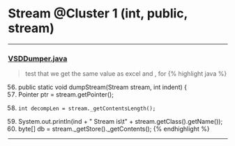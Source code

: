 # Stream @Cluster 1 (int, public, stream)

***

### [VSDDumper.java](https://searchcode.com/codesearch/view/97396300/)
> test that we get the same value as excel and , for 
{% highlight java %}
56. public static void dumpStream(Stream stream, int indent) {
65.   Pointer ptr = stream.getPointer();
75.     int decompLen = stream._getContentsLength();
80.   System.out.println(ind + "  Stream is\t" + stream.getClass().getName());
82.   byte[] db = stream._getStore()._getContents();
{% endhighlight %}

***

